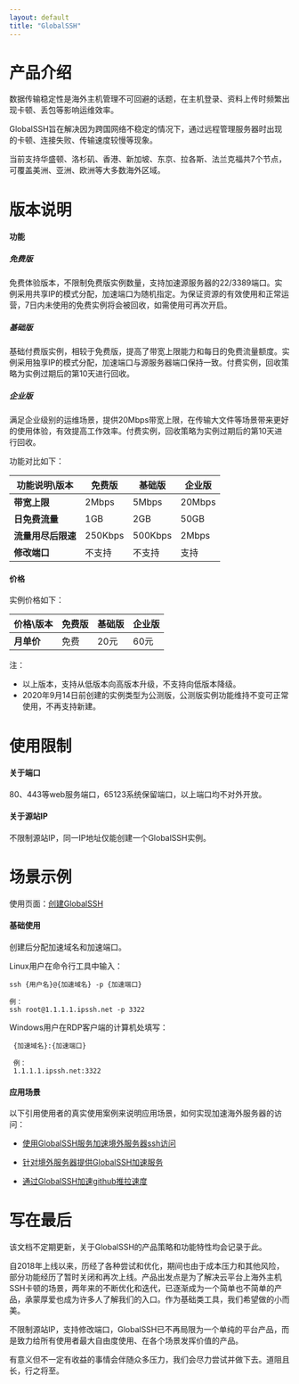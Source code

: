 ```yaml
---
layout: default
title: "GlobalSSH"
---
```


# 产品介绍
数据传输稳定性是海外主机管理不可回避的话题，在主机登录、资料上传时频繁出现卡顿、丢包等影响运维效率。

GlobalSSH旨在解决因为跨国网络不稳定的情况下，通过远程管理服务器时出现的卡顿、连接失败、传输速度较慢等现象。

当前支持华盛顿、洛杉矶、香港、新加坡、东京、拉各斯、法兰克福共7个节点，可覆盖美洲、亚洲、欧洲等大多数海外区域。



# 版本说明

#### 功能

##### 免费版

免费体验版本，不限制免费版实例数量，支持加速源服务器的22/3389端口。实例采用共享IP的模式分配，加速端口为随机指定。为保证资源的有效使用和正常运营，7日内未使用的免费实例将会被回收，如需使用可再次开启。

##### 基础版

基础付费版实例，相较于免费版，提高了带宽上限能力和每日的免费流量额度。实例采用独享IP的模式分配，加速端口与源服务器端口保持一致。付费实例，回收策略为实例过期后的第10天进行回收。

##### 企业版

满足企业级别的运维场景，提供20Mbps带宽上限，在传输大文件等场景带来更好的使用体验，有效提高工作效率。付费实例，回收策略为实例过期后的第10天进行回收。

功能对比如下：

| 功能说明\版本      | 免费版  | 基础版  | 企业版 |
| ------------------ | ------- | ------- | ------ |
| **带宽上限**       | 2Mbps   | 5Mbps   | 20Mbps |
| **日免费流量**     | 1GB     | 2GB     | 50GB   |
| **流量用尽后限速** | 250Kbps | 500Kbps | 2Mbps  |
| **修改端口**       | 不支持  | 不支持  | 支持   |

#### 价格

实例价格如下：

| 价格\版本  | 免费版 | 基础版 | 企业版 |
| ---------- | ------ | ------ | ------ |
| **月单价** | 免费   | 20元   | 60元   |

注：
- 以上版本，支持从低版本向高版本升级，不支持向低版本降级。
- 2020年9月14日前创建的实例类型为公测版，公测版实例功能维持不变可正常使用，不再支持新建。



# 使用限制

#### 关于端口

80、443等web服务端口，65123系统保留端口，以上端口均不对外开放。

#### 关于源站IP

不限制源站IP，同一IP地址仅能创建一个GlobalSSH实例。



# 场景示例

使用页面：[创建GlobalSSH](https://console.ucloud.cn/upathx/globalssh) 

#### 基础使用

创建后分配加速域名和加速端口。

Linux用户在命令行工具中输入：

```
ssh {用户名}@{加速域名} -p {加速端口}

例：
ssh root@1.1.1.1.ipssh.net -p 3322
```

Windows用户在RDP客户端的计算机处填写：

```
 {加速域名}:{加速端口}
 
 例：
 1.1.1.1.ipssh.net:3322
```

#### 应用场景

以下引用使用者的真实使用案例来说明应用场景，如何实现加速海外服务器的访问：

-  [使用GlobalSSH服务加速境外服务器ssh访问](https://blog.lgf.im/2020/use-ucloud-globalssh-to-speedup-server-ssh.html)

-  [针对境外服务器提供GlobalSSH加速服务](https://51.ruyo.net/15773.html)

-  [通过GlobalSSH加速github推拉速度](https://mozz.in/github/2020/08/16/ucloud-globalssh.html)



# 写在最后

该文档不定期更新，关于GlobalSSH的产品策略和功能特性均会记录于此。

自2018年上线以来，历经了各种尝试和优化，期间也由于成本压力和其他风险，部分功能经历了暂时关闭和再次上线。产品出发点是为了解决云平台上海外主机SSH卡顿的场景，两年来的不断优化和迭代，已逐渐成为一个简单也不简单的产品，承蒙厚爱也成为许多人了解我们的入口。作为基础类工具，我们希望做的小而美。

不限制源站IP，支持修改端口，GlobalSSH已不再局限为一个单纯的平台产品，而是致力给所有使用者最大自由度使用、在各个场景发挥价值的产品。

有意义但不一定有收益的事情会伴随众多压力，我们会尽力尝试并做下去。道阻且长，行之将至。
